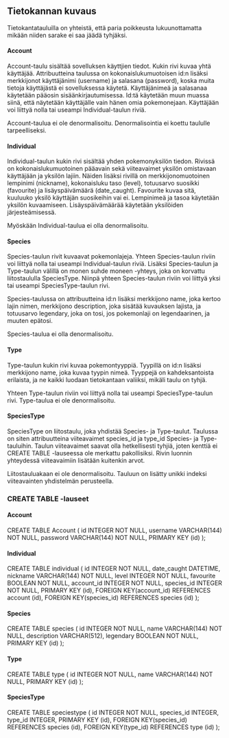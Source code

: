 ## Tietokannan kuvaus

Tietokantatauluilla on yhteistä, että paria poikkeusta lukuunottamatta mikään niiden sarake ei saa jäädä tyhjäksi.

#### Account
Account-taulu sisältää sovelluksen käyttjien tiedot. Kukin rivi kuvaa yhtä käyttäjää. Attribuutteina taulussa on kokonaislukumuotoisen id:n lisäksi merkkijonot käyttäjänimi (username) ja salasana (password), koska muita tietoja käyttäjästä ei sovelluksessa käytetä. Käyttäjänimeä ja salasanaa käytetään pääosin sisäänkirjautumisessa. Id:tä käytetään muun muassa siinä, että näytetään käyttäjälle vain hänen omia pokemonejaan. Käyttäjään voi liittyä nolla tai useampi Individual-taulun riviä.

Account-taulua ei ole denormalisoitu. Denormalisointia ei koettu taululle tarpeelliseksi.

#### Individual
Individual-taulun kukin rivi sisältää yhden pokemonyksilön tiedon. Rivissä on kokonaislukumuotoinen pääavain sekä viiteavaimet yksilön omistavaan käyttäjään ja yksilön lajiin. Näiden lisäksi rivillä on merkkijonomuotoinen lempinimi (nickname), kokonaisluku taso (level), totuusarvo suosikki (favourite) ja lisäyspäivämäärä (date_caught). Favourite kuvaa sitä, kuuluuko yksilö käyttäjän suosikeihin vai ei. Lempinimeä ja tasoa käytetään yksilön kuvaamiseen. Lisäyspäivämäärää käytetään yksilöiden järjesteämisessä.

Myöskään Individual-taulua ei olla denormalisoitu.

#### Species
Species-taulun rivit kuvaavat pokemonlajeja. Yhteen Species-taulun riviin voi liittyä nolla tai useampi Individual-taulun riviä. Lisäksi Species-taulun ja Type-taulun välillä on monen suhde moneen -yhteys, joka on korvattu liitostaululla SpeciesType. Niinpä yhteen Species-taulun riviin voi liittyä yksi tai useampi SpeciesType-taulun rivi.

Species-taulussa on attribuutteina id:n lisäksi merkkijono name, joka kertoo lajin nimen, merkkijono description, joka sisätää kuvauksen lajista, ja totuusarvo legendary, joka on tosi, jos pokemonlaji on legendaarinen, ja muuten epätosi.

Species-taulua ei olla denormalisoitu.

#### Type
Type-taulun kukin rivi kuvaa pokemontyyppiä. Tyypillä on id:n lisäksi merkkijono name, joka kuvaa tyypin nimeä. Tyyppejä on kahdeksantoista erilaista, ja ne kaikki luodaan tietokantaan valiiksi, mikäli taulu on tyhjä.

Yhteen Type-taulun riviin voi liittyä nolla tai useampi SpeciesType-taulun rivi. Type-taulua ei ole denormalisoitu.

#### SpeciesType
SpeciesType on liitostaulu, joka yhdistää Species- ja Type-taulut. Taulussa on siten attribuutteina viiteavaimet species_id ja type_id Species- ja Type-tauluihin. Taulun viiteavaimet saavat olla hetkellisesti tyhjiä, joten kenttiä ei CREATE TABLE -lauseessa ole merkattu pakollisiksi. Rivin luonnin yhteydessä viiteavaimiin lisätään kuitenkin arvot.

Liitostauluakaan ei ole denormalisoitu. Tauluun on lisätty unikki indeksi viiteavainten yhdistelmän perusteella.


### CREATE TABLE -lauseet

#### Account
CREATE TABLE Account (
	id INTEGER NOT NULL, 
	username VARCHAR(144) NOT NULL, 
	password VARCHAR(144) NOT NULL, 
	PRIMARY KEY (id)
);

#### Individual
CREATE TABLE individual (
	id INTEGER NOT NULL, 
	date_caught DATETIME, 
	nickname VARCHAR(144) NOT NULL, 
	level INTEGER NOT NULL, 
	favourite BOOLEAN NOT NULL, 
	account_id INTEGER NOT NULL, 
	species_id INTEGER NOT NULL, 
	PRIMARY KEY (id),
	FOREIGN KEY(account_id) REFERENCES account (id), 
	FOREIGN KEY(species_id) REFERENCES species (id)
);

#### Species
CREATE TABLE species (
	id INTEGER NOT NULL, 
	name VARCHAR(144) NOT NULL, 
	description VARCHAR(512), 
	legendary BOOLEAN NOT NULL, 
	PRIMARY KEY (id)
);

#### Type
CREATE TABLE type (
	id INTEGER NOT NULL, 
	name VARCHAR(144) NOT NULL, 
	PRIMARY KEY (id)
);

#### SpeciesType
CREATE TABLE speciestype (
	id INTEGER NOT NULL, 
	species_id INTEGER, 
	type_id INTEGER, 
	PRIMARY KEY (id), 
	FOREIGN KEY(species_id) REFERENCES species (id), 
	FOREIGN KEY(type_id) REFERENCES type (id)
);
